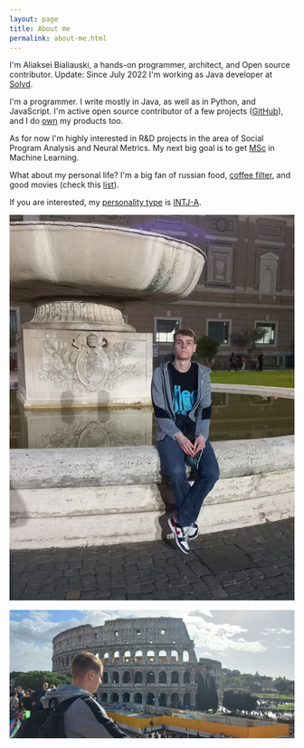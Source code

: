 ```yaml
---
layout: page
title: About me
permalink: about-me.html
---
```


I'm Aliaksei Bialiauski, a hands-on programmer, architect, and Open source contributor.
Update: Since July 2022 I'm working as Java developer at [Solvd](https://www.solvd.com/).

I'm a programmer. I write mostly in Java, as well as in Python, and JavaScript.
I'm active open source contributor of a few projects
([GitHub](https://github.com/h1alexbel)), and I do [own](/products) my products
too.

As for now I'm highly interested in R&D projects in the area of Social Program Analysis
and Neural Metrics. My next big goal is to get [MSc](https://en.wikipedia.org/wiki/Master_of_Science)
in Machine Learning.

What about my personal life? I'm a big fan of russian food,
[coffee filter](https://en.wikipedia.org/wiki/Coffee_filter#V60), and good
movies (check this [list](/to-watch.html)).

If you are interested, my [personality type](https://en.wikipedia.org/wiki/Myers%E2%80%93Briggs_Type_Indicator)
is [INTJ-A](/assets/images/personality.png).

<p>
<img alt="logo" src="../assets/images/me-in-vatican.jpg"/>
<br>
</p>

<p>
<img alt="logo" src="../assets/images/collesium.png"/>
<br>
</p>
